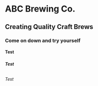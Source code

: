 # <h1> ABC Brewing Co. </h1>
## <h2> Creating Quality Craft Brews </h2>
### <h3>Come on down and try yourself </h3>
#### <h4> Test </h4>
##### <h5> Test </h5>
###### <h6> Test </h6>

